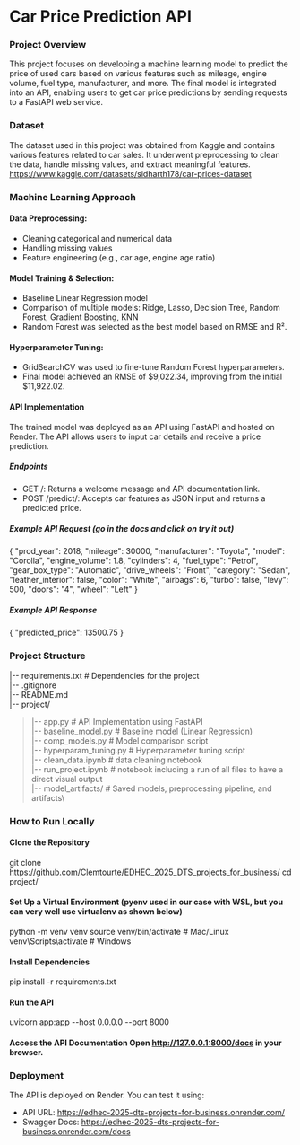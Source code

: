 # Car Price Prediction API
### Project Overview
This project focuses on developing a machine learning model to predict the price of used cars based on various features such as mileage, engine volume, fuel type, manufacturer, and more. The final model is integrated into an API, enabling users to get car price predictions by sending requests to a FastAPI web service.

### Dataset
The dataset used in this project was obtained from Kaggle and contains various features related to car sales. It underwent preprocessing to clean the data, handle missing values, and extract meaningful features.
https://www.kaggle.com/datasets/sidharth178/car-prices-dataset

### Machine Learning Approach
#### Data Preprocessing:
- Cleaning categorical and numerical data
- Handling missing values
- Feature engineering (e.g., car age, engine age ratio)

#### Model Training & Selection:
- Baseline Linear Regression model
- Comparison of multiple models: Ridge, Lasso, Decision Tree, Random Forest, Gradient Boosting, KNN
- Random Forest was selected as the best model based on RMSE and R².

#### Hyperparameter Tuning:
- GridSearchCV was used to fine-tune Random Forest hyperparameters.
- Final model achieved an RMSE of $9,022.34, improving from the initial $11,922.02.

#### API Implementation
The trained model was deployed as an API using FastAPI and hosted on Render. The API allows users to input car details and receive a price prediction.

##### Endpoints
- GET /: Returns a welcome message and API documentation link.
- POST /predict/: Accepts car features as JSON input and returns a predicted price.

##### Example API Request (go in the docs and click on try it out)
{
    "prod_year": 2018,
    "mileage": 30000,
    "manufacturer": "Toyota",
    "model": "Corolla",
    "engine_volume": 1.8,
    "cylinders": 4,
    "fuel_type": "Petrol",
    "gear_box_type": "Automatic",
    "drive_wheels": "Front",
    "category": "Sedan",
    "leather_interior": false,
    "color": "White",
    "airbags": 6,
    "turbo": false,
    "levy": 500,
    "doors": "4",
    "wheel": "Left"
}

##### Example API Response
{
    "predicted_price": 13500.75
}

### Project Structure
|-- requirements.txt             # Dependencies for the project\
|-- .gitignore\
|-- README.md\
|-- project/
>    |-- app.py                  # API Implementation using FastAPI\
>    |-- baseline_model.py        # Baseline model (Linear Regression)\
>    |-- comp_models.py           # Model comparison script\
>    |-- hyperparam_tuning.py     # Hyperparameter tuning script\
>    |-- clean_data.ipynb         # data cleaning notebook\
>    |-- run_project.ipynb        # notebook including a run of all files to have a direct visual output\
>    |-- model_artifacts/         # Saved models, preprocessing pipeline, and artifacts\


### How to Run Locally
#### Clone the Repository

git clone https://github.com/Clemtourte/EDHEC_2025_DTS_projects_for_business/
cd project/

#### Set Up a Virtual Environment (pyenv used in our case with WSL, but you can very well use virtualenv as shown below)
python -m venv venv
source venv/bin/activate  # Mac/Linux
venv\Scripts\activate      # Windows

#### Install Dependencies
pip install -r requirements.txt

#### Run the API
uvicorn app:app --host 0.0.0.0 --port 8000

#### Access the API Documentation Open http://127.0.0.1:8000/docs in your browser.

### Deployment
The API is deployed on Render. You can test it using:
- API URL: https://edhec-2025-dts-projects-for-business.onrender.com/
- Swagger Docs: https://edhec-2025-dts-projects-for-business.onrender.com/docs
